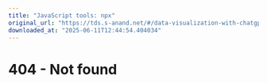 ```yaml
---
title: "JavaScript tools: npx"
original_url: "https://tds.s-anand.net/#/data-visualization-with-chatgpt"
downloaded_at: "2025-06-11T12:44:54.404034"
---
```


404 - Not found
===============